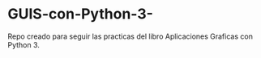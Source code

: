 # GUIS-con-Python-3-
Repo creado para seguir las practicas del libro Aplicaciones Graficas con Python 3. 
